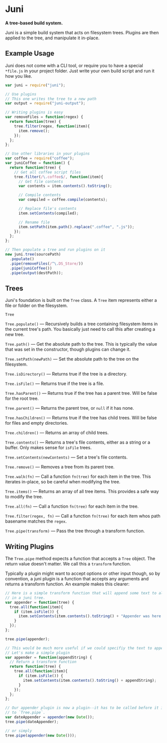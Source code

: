 # Juni

**A tree-based build system.**

Juni is a simple build system that acts on filesystem trees. Plugins are then
applied to the tree, and manipulate it in-place.

## Example Usage

Juni does not come with a CLI tool, or require you to have a special `*file.js`
in your project folder. Just write your own build script and run it how you
like.

```js
var juni = require("juni");

// Use plugins
// This one writes the tree to a new path
var output = require("juni-output");

// Writing plugins is easy
var removeFiles = function(regex) {
  return function(tree) {
    tree.filter(regex, function(item){
      item.remove();
    });
  };
};

// Use other libraries in your plugins
var coffee = require("coffee");
var juniCoffee = function() {
  return function(tree) {
    // Get all coffee script files
    tree.filter(/\.coffee$/, function(item){
      // Get file contents
      var contents = item.contents().toString();

      // Compile contents
      var compiled = coffee.compile(contents);

      // Replace file's contents
      item.setContents(compiled);

      // Rename file
      item.setPath(item.path().replace(".coffee", ".js"));
    });
  };
};

// Then populate a tree and run plugins on it
new juni.tree(sourcePath)
  .populate()
  .pipe(removeFiles(/^\.DS_Store/))
  .pipe(juniCoffee())
  .pipe(output(destPath));
```

## Trees

Juni's foundation is built on the `Tree` class. A `Tree` item represents either
a file or folder on the filesystem.

`Tree`

`Tree.populate()` — Recursively builds a tree containing filesystem items in the
current tree's path. You basically just need to call this after creating a new
tree.

`Tree.path()` — Get the absolute path to the tree. This is typically the value
that was set in the constructor, though plugins can change it.

`Tree.setPath(newPath)` — Set the absolute path to the tree on the filesystem.

`Tree.isDirectory()` — Returns true if the tree is a directory.

`Tree.isFile()` — Returns true if the tree is a file.

`Tree.hasParent()` — Returns true if the tree has a parent tree. Will be false
for the root tree.

`Tree.parent()` — Returns the parent tree, or `null` if it has none.

`Tree.hasChildren()` — Returns true if the tree has child trees. Will be false
for files and empty directories.

`Tree.children()` — Returns an array of child trees.

`Tree.contents()` — Returns a tree's file contents, either as a string or a
buffer. Only makes sense for `isFile` trees.

`Tree.setContents(newContents)` — Set a tree's file contents.

`Tree.remove()` — Removes a tree from its parent tree.

`Tree.walk(fn)` — Call a function `fn(tree)` for each item in the tree. This
iterates in-place, so be careful when modifying the tree.

`Tree.items()` — Returns an array of all tree items. This provides a safe way to
modify the tree.

`Tree.all(fn)` — Call a function `fn(tree)` for each item in the tree.

`Tree.filter(regex, fn)` — Call a function `fn(tree)` for each item whos path
basename matches the `regex`.

`Tree.pipe(transform)` — Pass the tree through a transform function.

## Writing Plugins

The `Tree.pipe` method expects a function that accepts a `Tree` object. The
return value doesn't matter. We call this a `transform` function.

Typically a plugin might want to accept options or other input though, so by
convention, a juni plugin is a function that accepts any arguments and returns a
transform function. An example makes this clearer:

```js
// Here is a simple transform function that will append some text to all files
// in a juni tree.
var appender = function(tree) {
  tree.all(function(item){
    if (item.isFile()) {
      item.setContents(item.contents().toString() + "Appender was here!");
    }
  });
};

tree.pipe(appender);

// This would be much more useful if we could specifiy the text to append.
// Let's make a simple plugin
var appender = function(appendString) {
  // Return a transform function
  return function(tree) {
    tree.all(function(item){
      if (item.isFile()) {
        item.setContents(item.contents().toString() + appendString);
      }
    });
  };
};

// Our appender plugin is now a plugin--it has to be called before it is passed
// to `Tree.pipe`.
var dateAppender = appender(new Date());
tree.pipe(dateAppender);

// or simply
tree.pipe(appender(new Date()));
```

